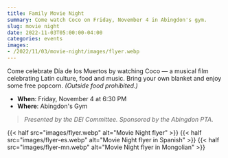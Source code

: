 ```yaml
--- 
title: Family Movie Night
summary: Come watch Coco on Friday, November 4 in Abingdon's gym.
slug: movie night
date: 2022-11-03T05:00:00-04:00
categories: events
images: 
- /2022/11/03/movie-night/images/flyer.webp
---
```


Come celebrate Día de los Muertos by watching Coco — a musical film celebrating Latin culture, food and music. Bring your own blanket and enjoy some free popcorn. *(Outside food prohibited.)*

- **When**: Friday, November 4 at 6:30 PM
- **Where**: Abingdon's Gym

> *Presented by the DEI Committee. Sponsored by the Abingdon PTA.*

{{< half src="images/flyer.webp" alt="Movie Night flyer" >}}
{{< half src="images/flyer-es.webp" alt="Movie Night flyer in Spanish" >}}
{{< half src="images/flyer-mn.webp" alt="Movie Night flyer in Mongolian" >}}
